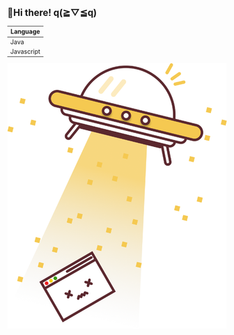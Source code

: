 ## 🚀Hi there! q(≧▽≦q)

|Language|
|--------|
|Java    |
|Javascript|
<div align="center">
    <img src="images/UPO.png"/>
</div>